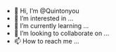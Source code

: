 - 👋 Hi, I’m @Quintonyou
- 👀 I’m interested in ...
- 🌱 I’m currently learning ...
- 💞️ I’m looking to collaborate on ...
- 📫 How to reach me ...

<!---
Quintonyou/Quintonyou is a ✨ special ✨ repository because its `README.md` (this file) appears on your GitHub profile.
You can click the Preview link to take a look at your changes.
--->
